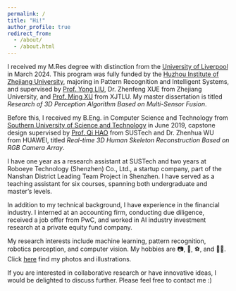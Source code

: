 ```yaml
---
permalink: /
title: "Hi!"
author_profile: true
redirect_from: 
  - /about/
  - /about.html
---
```



I received my M.Res degree with distinction from the [University of Liverpool](https://www.liverpool.ac.uk) in March 2024. This program was fully funded by the [Huzhou Institute of Zhejiang University](http://hzi.zju.edu.cn/site/main), majoring in Pattern Recognition and Intelligent Systems, and supervised by [Prof. Yong LIU](https://person.zju.edu.cn/yongliu), Dr. Zhenfeng XUE from Zhejiang University, and [Prof. Ming XU](https://scholar.xjtlu.edu.cn/en/persons/MingXu) from XJTLU. My master dissertation is titled *Research of 3D Perception Algorithm Based on Multi-Sensor Fusion*.

Before this, I received my B.Eng. in Computer Science and Technology from [Southern University of Science and Technology](https://www.sustech.edu.cn/en) in June 2019, capstone design supervised by [Prof. Qi HAO](https://cse.sustech.edu.cn/faculty/~haoq) from SUSTech and Dr. Zhenhua WU from HUAWEI, titled *Real-time 3D Human Skeleton Reconstruction Based on RGB Camera Array*.

<!-- I have accepted a PhD offer from the [University of Leeds](https://www.leeds.ac.uk), funded by an [EPSRC](https://www.ukri.org/councils/epsrc) DTP studentrship. My supervisors are [Dr. Yanlong HUANG](https://eps.leeds.ac.uk/computing/staff/8178/dr-yanlong-huang) and [Dr. Mehmet Dogar](https://eps.leeds.ac.uk/computing/staff/743/dr-mehmet-dogar). My planned research includes object manipulation, robotic arm control (simulation and real-world integration), high-sensitivity tactile perception and feedback for robotic arms, and imitation learning. -->

I have one year as a research assistant at SUSTech and two years at Roboeye Technology (Shenzhen) Co., Ltd., a startup company, part of the Nanshan District Leading Team Project in Shenzhen. I have served as a teaching assistant for six courses, spanning both undergraduate and master’s levels.

In addition to my technical background, I have experience in the financial industry. I interned at an accounting firm, conducting due diligence, received a job offer from PwC, and worked in AI industry investment research at a private equity fund company.

My research interests include machine learning, pattern recognition, robotics perception, and computer vision. My hobbies are 📷, 🚶, ⚽️, and 🧑‍💻. Click [here](https://unsplash.com/@billyxue) find my photos and illustrations.

If you are interested in collaborative research or have innovative ideas, I would be delighted to discuss further. Please feel free to contact me :)